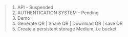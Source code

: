 > 1. API - Suspended
> 2. AUTHENTICATION SYSTEM - Pending
> 3. Demo
> 4. Generate QR | Share QR | Download QR | save QR
> 5. Create a persistent storage Medium, i.e bucket